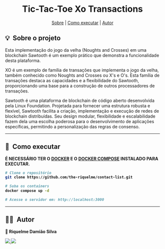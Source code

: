 <h1 align="center"> Tic-Tac-Toe Xo Transactions </h1>

<div align="center">
 <a href="#about">Sobre</a> |
 <a href="#installation">Como executar</a> |
 <a href="#author">Autor</a>
</div>

<h2 id="about">💡&nbsp; Sobre o projeto</h2>

<p>
  Esta implementação do jogo da velha (Noughts and Crosses) em uma blockchain Sawtooth é um exemplo prático que demonstra a funcionalidade desta plataforma.
</p>

<p>
  XO é um exemplo de família de transações que implementa o jogo da velha, também conhecido como Noughts and Crosses ou X's e O's. Esta família de transações destaca as capacidades e a flexibilidade do Sawtooth, proporcionando uma base para a construção de outros processadores de transações.
</p>

<p>
  Sawtooth é uma plataforma de blockchain de código aberto desenvolvida pela Linux Foundation. Projetada para fornecer uma estrutura robusta e flexível, Sawtooth facilita a criação, implementação e execução de redes de blockchain distribuídas. Seu design modular, flexibilidade e escalabilidade fazem dela uma escolha poderosa para o desenvolvimento de aplicações específicas, permitindo a personalização das regras de consenso.
</p>

---

<h2 id="installation">🚀&nbsp; Como executar </h2>

<b> É NECESSÁRIO TER O <a href="https://docs.docker.com/engine/install/">DOCKER</a> E O <a href="https://docs.docker.com/compose/install/compose-plugin/">DOCKER COMPOSE</a> INSTALADO PARA EXECUTAR. <b>

```bash
# Clone o repositório
git clone https://github.com/the-riquelme/contact-list.git

# Suba os containers
docker compose up -d

# Acesse o servidor em: http://localhost:3000
```

---

<h2 id="author">👨‍💻&nbsp; Autor</h2>

<b>👤 Riquelme Damião Silva<b>

<div style="display: inline_block">
  <a href="https://www.linkedin.com/in/riquelme-damiao-silva/" target="_blank">
   <img src="https://img.shields.io/badge/-LinkedIn-%230077B5?style=for-the-badge&logo=linkedin&logoColor=white" target="_blank">
  </a>
  <a href="mailto:riquelmedamiaosilva@gmail.com" target="_blank">
    <img src="https://img.shields.io/badge/gmail-D14836?&style=for-the-badge&logo=gmail&logoColor=white"/>
  </a>
</div>
